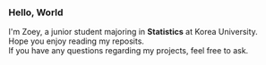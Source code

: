 <h3>Hello, World</h3>
I'm Zoey, a junior student majoring in <b>Statistics</b> at Korea University.<br> Hope you enjoy reading my reposits.<br>
If you have any questions regarding my projects, feel free to ask.<br>
